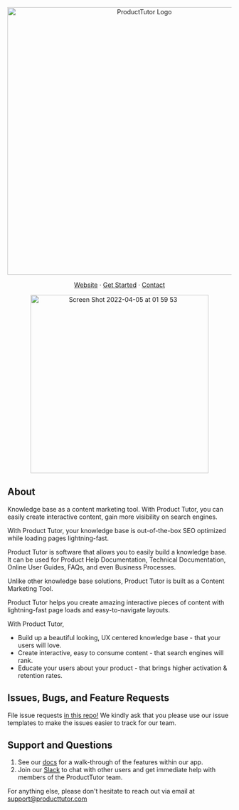 <p align="center">
    <a href="https://producttutor.com">
    <img width="600" alt="ProductTutor Logo" src="https://cdn.producttutor.com/logo-hd.png">
    </a>
</p>

<p align="center">
  <a href="https://producttutor.com">Website</a>
  ·
  <a href="https://producttutor.com/getting-started">Get Started</a>
  ·
  <a href="https://producttutor.com/contact">Contact</a>
</p>

<p align="center">
<a href="https://producttutor.com">
    <img width="400" alt="Screen Shot 2022-04-05 at 01 59 53" src="https://cdn.producttutor.com/landing/img/pt-features.png">
</a>
</p>

## About

Knowledge base as a content marketing tool.
With Product Tutor, you can easily create interactive content, gain more visibility on search engines.

With Product Tutor, your knowledge base is out-of-the-box SEO optimized while loading pages lightning-fast.

Product Tutor is software that allows you to easily build a knowledge base. It can be used for Product Help Documentation, Technical Documentation, Online User Guides, FAQs, and even Business Processes.

Unlike other knowledge base solutions, Product Tutor is built as a Content Marketing Tool.

Product Tutor helps you create amazing interactive pieces of content with lightning-fast page loads and easy-to-navigate layouts.

With Product Tutor,

- Build up a beautiful looking, UX centered knowledge base - that your users will love.
- Create interactive, easy to consume content - that search engines will rank.
- Educate your users about your product - that brings higher activation & retention rates.


## Issues, Bugs, and Feature Requests

File issue requests [in this repo!](https://github.com/producttutor/producttutor/issues/new/choose)
We kindly ask that you please use our issue templates to make the issues easier to track for our team.


## Support and Questions

1. See our [docs](https://producttutor.com/getting-started) for a walk-through of the features within our app.
2. Join our [Slack](https://join.slack.com/t/slack-g0s1088/shared_invite/zt-1rt7h13hg-d5rmiJndQy3nQGmTsgqYWw) to chat with other users and get immediate help with members of the ProductTutor team.

For anything else, please don't hesitate to reach out via email at support@producttutor.com